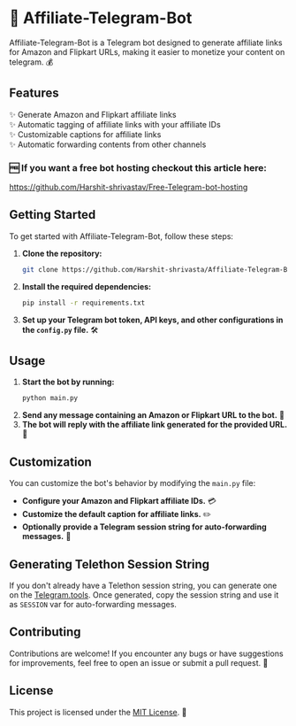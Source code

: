 # 🤖 Affiliate-Telegram-Bot

Affiliate-Telegram-Bot is a Telegram bot designed to generate affiliate links for Amazon and Flipkart URLs, making it easier to monetize your content on telegram. 💰

## Features

✨ Generate Amazon and Flipkart affiliate links  
✨ Automatic tagging of affiliate links with your affiliate IDs  
✨ Customizable captions for affiliate links  
✨ Automatic forwarding contents from other channels

### 🆓 If you want a free bot hosting checkout this article here:
https://github.com/Harshit-shrivastav/Free-Telegram-bot-hosting

## Getting Started

To get started with Affiliate-Telegram-Bot, follow these steps:

1. **Clone the repository:**
   ```bash
   git clone https://github.com/Harshit-shrivasta/Affiliate-Telegram-Bot.git
   ```
2. **Install the required dependencies:**
   ```bash
   pip install -r requirements.txt
   ```
3. **Set up your Telegram bot token, API keys, and other configurations in the `config.py` file.** 🛠️

## Usage

1. **Start the bot by running:**
   ```bash
   python main.py
   ```
2. **Send any message containing an Amazon or Flipkart URL to the bot.** 📨
3. **The bot will reply with the affiliate link generated for the provided URL.** 💬

## Customization

You can customize the bot's behavior by modifying the `main.py` file:

- **Configure your Amazon and Flipkart affiliate IDs.** 💳
- **Customize the default caption for affiliate links.** ✏️
- **Optionally provide a Telegram session string for auto-forwarding messages.** 🔄

## Generating Telethon Session String

If you don't already have a Telethon session string, you can generate one on the [Telegram.tools](https://telegram.tools/session-string-generator#telethon,user). Once generated, copy the session string and use it as `SESSION` var for auto-forwarding messages.

## Contributing

Contributions are welcome! If you encounter any bugs or have suggestions for improvements, feel free to open an issue or submit a pull request. 🚀

## License

This project is licensed under the [MIT License](LICENSE). 📝
